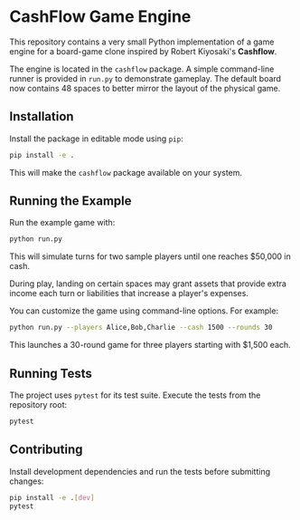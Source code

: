 # CashFlow Game Engine

This repository contains a very small Python implementation of a game engine
for a board-game clone inspired by Robert Kiyosaki's **Cashflow**.

The engine is located in the `cashflow` package. A simple command-line runner
is provided in `run.py` to demonstrate gameplay. The default board now contains
48 spaces to better mirror the layout of the physical game.

## Installation

Install the package in editable mode using `pip`:

```bash
pip install -e .
```

This will make the `cashflow` package available on your system.

## Running the Example

Run the example game with:

```bash
python run.py
```

This will simulate turns for two sample players until one reaches
$50,000 in cash.

During play, landing on certain spaces may grant assets that provide extra
income each turn or liabilities that increase a player's expenses.

You can customize the game using command-line options. For example:

```bash
python run.py --players Alice,Bob,Charlie --cash 1500 --rounds 30
```

This launches a 30-round game for three players starting with $1,500 each.

## Running Tests

The project uses `pytest` for its test suite. Execute the tests from the
repository root:

```bash
pytest
```

## Contributing

Install development dependencies and run the tests before submitting changes:

```bash
pip install -e .[dev]
pytest
```
